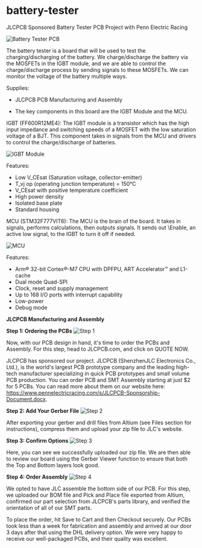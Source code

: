 # battery-tester
JLCPCB Sponsored Battery Tester PCB Project with Penn Electric Racing

![Battery Tester PCB](https://user-images.githubusercontent.com/14287399/98461428-a2209f00-2171-11eb-851c-0b3c0d586043.png)

The battery tester is a board that will be used to test the charging/discharging of the battery. We charge/discharge the battery via the MOSFETs in the IGBT module, and we are able to control the charge/discharge process by sending signals to these MOSFETs. We can monitor the voltage of the battery multiple ways.

Supplies:

* JLCPCB PCB Manufacturing and Assembly

* The key components in this board are the IGBT Module and the MCU.

IGBT (FF600R12ME4): The IGBT module is a transistor which has the high input impedance and switching speeds of a MOSFET with the low saturation voltage of a BJT. This component takes in signals from the MCU and drivers to control the charge/discharge of batteries.

![IGBT Module](https://user-images.githubusercontent.com/14287399/98461305-adbf9600-2170-11eb-8a29-801513ff2699.png)

Features:

* Low V_CEsat (Saturation voltage, collector-emitter)
* T_vj op (operating junction temperature) = 150°C
* V_CEsat with positive temperature coefficient
* High power density
* Isolated base plate
* Standard housing

MCU (STM32F777VIT6): The MCU is the brain of the board. It takes in signals, performs calculations, then outputs signals. It sends out \Enable, an active low signal, to the IGBT to turn it off if needed.

![MCU](https://user-images.githubusercontent.com/14287399/98461328-e7909c80-2170-11eb-8f4c-ca17ae70a5a5.png)

Features:

* Arm® 32-bit Cortex®-M7 CPU with DPFPU, ART Accelerator™ and L1-cache
* Dual mode Quad-SPI
* Clock, reset and supply management
* Up to 168 I/O ports with interrupt capability
* Low-power
* Debug mode

**JLCPCB Manufacturing and Assembly**

**Step 1: Ordering the PCBs**
![Step 1](https://user-images.githubusercontent.com/14287399/98461464-e6ac3a80-2171-11eb-87b8-73d03b442f44.png)

Now, with our PCB design in hand, it's time to order the PCBs and Assembly. For this step, head to JLCPCB.com, and click on QUOTE NOW.

JLCPCB has sponsored our project. JLCPCB (ShenzhenJLC Electronics Co., Ltd.), is the world's largest PCB prototype company and the leading high-tech manufacturer specializing in quick PCB prototypes and small volume PCB production. You can order PCB and SMT Assembly starting at just $2 for 5 PCBs. You can read more about them on our website here: https://www.pennelectricracing.com/s/JLCPCB-Sponsorship-Document.docx. 

**Step 2: Add Your Gerber File**
![Step 2](https://user-images.githubusercontent.com/14287399/98461472-02174580-2172-11eb-9566-454a12e74ed0.png)

After exporting your gerber and drill files from Altium (see Files section for instructions), compress them and upload your zip file to JLC's website.

**Step 3: Confirm Options**
![Step 3](https://user-images.githubusercontent.com/14287399/98461487-1bb88d00-2172-11eb-899d-3cd1b2b19e98.png)

Here, you can see we successfully uploaded our zip file. We are then able to review our board using the Gerber Viewer function to ensure that both the Top and Bottom layers look good. 

**Step 4: Order Assembly**
![Step 4](https://user-images.githubusercontent.com/14287399/98461507-31c64d80-2172-11eb-883d-d9dbf623a54b.png)

We opted to have JLC assemble the bottom side of our PCB. For this step, we uploaded our BOM file and Pick and Place file exported from Altium, confirmed our part selection from JLCPCB's parts library, and verified the orientation of all of our SMT parts. 

To place the order, hit Save to Cart and then Checkout securely. Our PCBs took less than a week for fabrication and assembly and arrived at our door 3 days after that using the DHL delivery option. We were very happy to receive our well-packaged PCBs, and their quality was excellent. 
